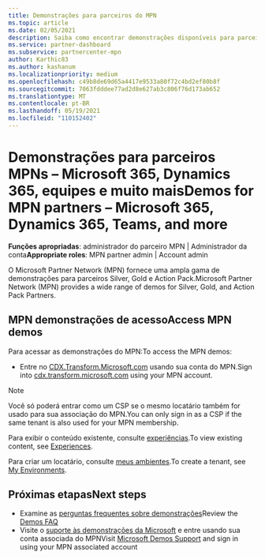```yaml
---
title: Demonstrações para parceiros do MPN
ms.topic: article
ms.date: 02/05/2021
description: Saiba como encontrar demonstrações disponíveis para parceiros MPN Silver, Gold e Action Pack.
ms.service: partner-dashboard
ms.subservice: partnercenter-mpn
author: Karthic83
ms.author: kashanum
ms.localizationpriority: medium
ms.openlocfilehash: c49b8de69d65a4417e9533a80f72c4bd2ef80b8f
ms.sourcegitcommit: 7063fdddee77ad2d8e627ab3c806f76d173ab652
ms.translationtype: MT
ms.contentlocale: pt-BR
ms.lasthandoff: 05/19/2021
ms.locfileid: "110152402"
---
```

# <a name="demos-for-mpn-partners--microsoft-365-dynamics-365-teams-and-more"></a><span data-ttu-id="9d510-103">Demonstrações para parceiros MPNs – Microsoft 365, Dynamics 365, equipes e muito mais</span><span class="sxs-lookup"><span data-stu-id="9d510-103">Demos for MPN partners – Microsoft 365, Dynamics 365, Teams, and more</span></span>

<span data-ttu-id="9d510-104">**Funções apropriadas**: administrador do parceiro MPN | Administrador da conta</span><span class="sxs-lookup"><span data-stu-id="9d510-104">**Appropriate roles**: MPN partner admin | Account admin</span></span>

<span data-ttu-id="9d510-105">O Microsoft Partner Network (MPN) fornece uma ampla gama de demonstrações para parceiros Silver, Gold e Action Pack.</span><span class="sxs-lookup"><span data-stu-id="9d510-105">Microsoft Partner Network (MPN) provides a wide range of demos for Silver, Gold, and Action Pack Partners.</span></span>

## <a name="access-mpn-demos"></a><span data-ttu-id="9d510-106">MPN demonstrações de acesso</span><span class="sxs-lookup"><span data-stu-id="9d510-106">Access MPN demos</span></span>

<span data-ttu-id="9d510-107">Para acessar as demonstrações do MPN:</span><span class="sxs-lookup"><span data-stu-id="9d510-107">To access the MPN demos:</span></span>

- <span data-ttu-id="9d510-108">Entre no [CDX.Transform.Microsoft.com](https://cdx.transform.microsoft.com/) usando sua conta do MPN.</span><span class="sxs-lookup"><span data-stu-id="9d510-108">Sign into [cdx.transform.microsoft.com](https://cdx.transform.microsoft.com/) using your MPN account.</span></span>

>[!NOTE]
><span data-ttu-id="9d510-109">Você só poderá entrar como um CSP se o mesmo locatário também for usado para sua associação do MPN.</span><span class="sxs-lookup"><span data-stu-id="9d510-109">You can only sign in as a CSP if the same tenant is also used for your MPN membership.</span></span>

<span data-ttu-id="9d510-110">Para exibir o conteúdo existente, consulte [experiências](https://cdx.transform.microsoft.com/experiences).</span><span class="sxs-lookup"><span data-stu-id="9d510-110">To view existing content, see [Experiences](https://cdx.transform.microsoft.com/experiences).</span></span>

<span data-ttu-id="9d510-111">Para criar um locatário, consulte [meus ambientes](https://cdx.transform.microsoft.com/my-tenants).</span><span class="sxs-lookup"><span data-stu-id="9d510-111">To create a tenant, see [My Environments](https://cdx.transform.microsoft.com/my-tenants).</span></span>

## <a name="next-steps"></a><span data-ttu-id="9d510-112">Próximas etapas</span><span class="sxs-lookup"><span data-stu-id="9d510-112">Next steps</span></span>

- <span data-ttu-id="9d510-113">Examine as [perguntas frequentes sobre demonstrações](https://cdx.transform.microsoft.com/help/faq)</span><span class="sxs-lookup"><span data-stu-id="9d510-113">Review the [Demos FAQ](https://cdx.transform.microsoft.com/help/faq)</span></span>
- <span data-ttu-id="9d510-114">Visite o [suporte às demonstrações da Microsoft](https://cdx.transform.microsoft.com/submit-request) e entre usando sua conta associada do MPN</span><span class="sxs-lookup"><span data-stu-id="9d510-114">Visit [Microsoft Demos Support](https://cdx.transform.microsoft.com/submit-request) and sign in using your MPN associated account</span></span>
